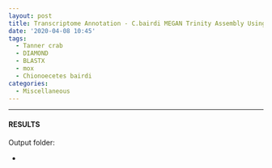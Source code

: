 ```yaml
---
layout: post
title: Transcriptome Annotation - C.bairdi MEGAN Trinity Assembly Using DIAMOND BLASTx on Mox
date: '2020-04-08 10:45'
tags: 
  - Tanner crab
  - DIAMOND
  - BLASTX
  - mox
  - Chionoecetes bairdi
categories: 
  - Miscellaneous
---
```




---

#### RESULTS

Output folder:

- []()

